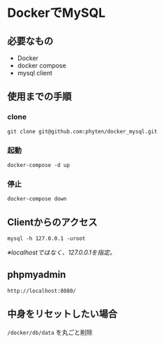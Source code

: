 # DockerでMySQL

## 必要なもの

- Docker
- docker compose
- mysql client

## 使用までの手順

### clone

```
git clone git@github.com:phyten/docker_mysql.git
```

### 起動

```
docker-compose -d up
```

### 停止

```
docker-compose down
```

## Clientからのアクセス

```
mysql -h 127.0.0.1 -uroot
```

*※localhostではなく、127.0.0.1を指定。*

## phpmyadmin

```
http://localhost:8080/
```

## 中身をリセットしたい場合

`/docker/db/data` を丸ごと削除
